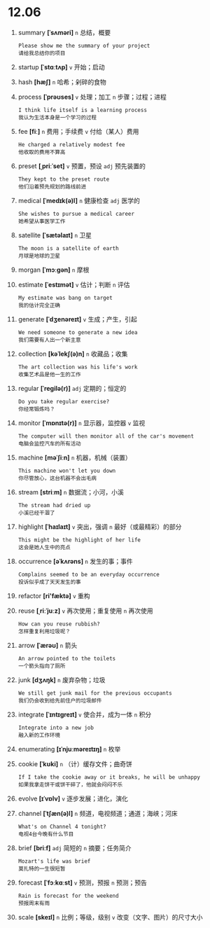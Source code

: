 # 12.06


1. summary **[ˈsʌməri]** `n` 总结，概要
    ```
    Please show me the summary of your project
    请给我总结你的项目
    ```

2. startup **[ˈstɑːtʌp]** `v` 开始；启动

3. hash **[hæʃ]** `n` 哈希；剁碎的食物

4. process **[ˈprəʊses]** `v` 处理；加工 `n` 步骤；过程；进程
    ```
    I think life itself is a learning process
    我认为生活本身是一个学习的过程
    ```

5. fee **[fiː]** `n` 费用；手续费 `v` 付给（某人）费用
    ```
    He charged a relatively modest fee
    他收取的费用不算高
    ```

6. preset **[ˌpriːˈset]** `v` 预置，预设 `adj` 预先装置的
    ```
    They kept to the preset route
    他们沿着预先规划的路线前进
    ```

7. medical **[ˈmedɪk(ə)l]** `n` 健康检查 `adj` 医学的
    ```
    She wishes to pursue a medical career
    她希望从事医学工作
    ```

8. satellite **[ˈsætəlaɪt]** `n` 卫星
    ```
    The moon is a satellite of earth
    月球是地球的卫星
    ```

9. morgan **[ˈmɔːɡən]** `n` 摩根

10. estimate **[ˈestɪmət]** `v` 估计；判断 `n` 评估
    ```
    My estimate was bang on target
    我的估计完全正确
    ```

11. generate **[ˈdʒenəreɪt]** `v` 生成；产生，引起
    ```
    We need someone to generate a new idea
    我们需要有人出一个新主意
    ```

12. collection **[kəˈlekʃ(ə)n]** `n` 收藏品；收集
    ```
    The art collection was his life's work
    收集艺术品是他一生的工作
    ```

13. regular **[ˈreɡilə(r)]** `adj` 定期的；恒定的
    ```
    Do you take regular exercise?
    你经常锻炼吗？
    ```

14. monitor **[ˈmɒnɪtə(r)]** `n` 显示器，监控器 `v` 监视
    ```
    The computer will then monitor all of the car's movement
    电脑会监控汽车的所有活动
    ```

15. machine **[məˈʃiːn]** `n` 机器，机械（装置）
    ```
    This machine won't let you down
    你尽管放心，这台机器不会出毛病
    ```

16. stream **[striːm]** `n` 数据流；小河，小溪
    ```
    The stream had dried up
    小溪已经干涸了
    ```

17. highlight **[ˈhaɪlaɪt]** `v` 突出，强调 `n` 最好（或最精彩）的部分
    ```
    This might be the highlight of her life
    这会是她人生中的亮点
    ```

18. occurrence **[əˈkʌrəns]** `n` 发生的事；事件
    ```
    Complains seemed to be an everyday occurrence
    投诉似乎成了天天发生的事
    ```

19. refactor **[ri'fæktə]** `v` 重构

20. reuse **[ˌriːˈjuːz]** `v` 再次使用；重复使用 `n` 再次使用
    ```
    How can you reuse rubbish?
    怎样重复利用垃圾呢？
    ```

21. arrow **[ˈærəʊ]** `n` 箭头
    ```
    An arrow pointed to the toilets
    一个箭头指向了厕所
    ```

22. junk **[dʒʌŋk]** `n` 废弃杂物；垃圾
    ```
    We still get junk mail for the previous occupants
    我们仍会收到给先前住户的垃圾邮件
    ```

23. integrate **[ˈɪntɪɡreɪt]** `v` 使合并，成为一体 `n` 积分
    ```
    Integrate into a new job
    融入新的工作环境
    ```

24. enumerating **[ɪˈnjuːməreɪtɪŋ]** `n` 枚举

25. cookie **[ˈkʊki]** `n` （计）缓存文件；曲奇饼
    ```
    If I take the cookie away or it breaks, he will be unhappy
    如果我拿走饼干或饼干碎了，他就会闷闷不乐
    ```

26. evolve **[ɪˈvɒlv]** `v` 逐步发展；进化，演化

27. channel **[ˈtʃæn(ə)l]** `n` 频道，电视频道；通道；海峡；河床
    ```
    What's on Channel 4 tonight?
    电视4台今晚有什么节目
    ```

28. brief **[briːf]** `adj` 简短的 `n` 摘要；任务简介
    ```
    Mozart's life was brief
    莫扎特的一生很短暂
    ```

29. forecast **[ˈfɔːkɑːst]** `v` 预测，预报 `n` 预测；预告
    ```
    Rain is forecast for the weekend
    预报周末有雨
    ```

30. scale **[skeɪl]** `n` 比例；等级，级别 `v` 改变（文字、图片）的尺寸大小
